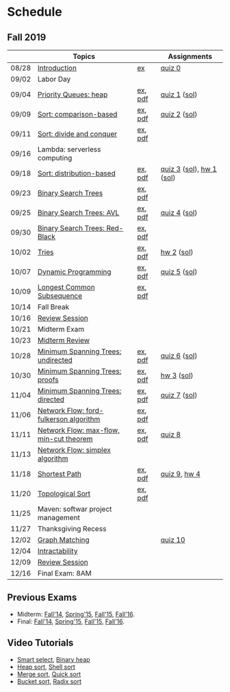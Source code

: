 # Schedule

## Fall 2019

|| Topics | | Assignments |
|:---:|---|---|---|
|08/28| [Introduction](http://mathcs.emory.edu/~choi/courses/cs323/slides/introduction.pdf) | [ex](Getting-Started) | [quiz 0](Getting-Started#quiz0) |
|09/02| Labor Day | | |
|09/04| [Priority Queues: heap](https://www.slideshare.net/jchoi7s/cs323-priority-queues#42) | [ex](Priority-Queues), [pdf](http://mathcs.emory.edu/~choi/courses/cs323/slides/priority_queues.pdf) | [quiz 1](Priority-Queues#quiz) ([sol](http://mathcs.emory.edu/~choi/courses/cs323/assignments/quiz1_sol.pdf)) |
|09/09| [Sort: comparison-based](https://www.slideshare.net/jchoi7s/cs323-sort-comparisonbased) | [ex](Comparison-based-Sort), [pdf](http://mathcs.emory.edu/~choi/courses/cs323/slides/comparison_based_sort.pdf) | [quiz 2](Comparison-based-Sort#quiz) ([sol](http://mathcs.emory.edu/~choi/courses/cs323/assignments/quiz2_sol.pdf)) |
|09/11| [Sort: divide and conquer](https://www.slideshare.net/jchoi7s/cs323-sort-divide-and-conquer) | [ex](Divide-and-Conquer-Sort), [pdf](http://mathcs.emory.edu/~choi/courses/cs323/slides/divide_and_conquer_sort.pdf) | |
|09/16| Lambda: serverless computing | | || | 
|09/18| [Sort: distribution-based](https://www.slideshare.net/jchoi7s/cs323-sort-distributionbased) | [ex](Distribution-based-Sort), [pdf](https://www.slideshare.net/jchoi7s/cs323-sort-distributionbased) | [quiz 3](Distribution-based-Sort#quiz) ([sol](http://mathcs.emory.edu/~choi/courses/cs323/assignments/quiz3_sol.pdf)), [hw 1](Homework-1) ([sol](http://mathcs.emory.edu/~choi/courses/cs323/assignments/hw1_sol.pdf)) |
|09/23| [Binary Search Trees](https://www.slideshare.net/jchoi7s/cs323-binary-search-trees) | [ex](Binary-Search-Trees), [pdf](http://mathcs.emory.edu/~choi/courses/cs323/slides/binary_search_trees.pdf) |  |
|09/25| [Binary Search Trees: AVL](https://www.slideshare.net/jchoi7s/cs323-balanced-binary-search-trees) | [ex](Balanced-Binary-Search-Trees), [pdf](http://mathcs.emory.edu/~choi/courses/cs323/slides/balanced_binary_search_trees.pdf) | [quiz 4](Balanced-Binary-Search-Trees#quiz) ([sol](http://mathcs.emory.edu/~choi/courses/cs323/assignments/quiz4_sol.pdf)) | 
|09/30| [Binary Search Trees: Red-Black](https://www.slideshare.net/jchoi7s/cs323-balanced-binary-search-trees) | [ex](Balanced-Binary-Search-Trees), [pdf](http://mathcs.emory.edu/~choi/courses/cs323/slides/balanced_binary_search_trees.pdf) |  |
|10/02| [Tries](https://www.slideshare.net/jchoi7s/cs323-trie) | [ex](Trie), [pdf](http://mathcs.emory.edu/~choi/courses/cs323/slides/trie.pdf) | [hw 2](https://github.com/emory-courses/cs323/wiki/Homework-2) ([sol](http://mathcs.emory.edu/~choi/courses/cs323/assignments/hw2_sol.pdf)) | 
|10/07| [Dynamic Programming](https://www.slideshare.net/jchoi7s/cs323-dynamic-programming) | [ex](Dynamic-Programming), [pdf](http://mathcs.emory.edu/~choi/courses/cs323/slides/dynamic_programming.pdf) | [quiz 5](Dynamic-Programming#quiz) ([sol](http://mathcs.emory.edu/~choi/courses/cs323/assignments/quiz5_sol.pdf)) |
|10/09| [Longest Common Subsequence](https://www.slideshare.net/jchoi7s/cs323-longest-common-subsequences) | [ex](Longest-Common-Subsequence), [pdf](http://mathcs.emory.edu/~choi/courses/cs323/slides/longest_common_subsequences.pdf) | |
|10/14| Fall Break | | |
|10/16| [Review Session](#previous-exams) | | |
|10/21| Midterm Exam | | |
|10/23| [Midterm Review](http://mathcs.emory.edu/~choi/courses/cs323/assignments/midterm) | | |
|10/28| [Minimum Spanning Trees: undirected](https://www.slideshare.net/jchoi7s/cs323-minimum-spanning-trees-undirected) | [ex](Minimum-Spanning-Trees), [pdf](http://mathcs.emory.edu/~choi/courses/cs323/slides/minimum_spanning_trees_undirected.pdf) | [quiz 6](Minimum-Spanning-Trees#quiz) ([sol](http://mathcs.emory.edu/~choi/courses/cs323/assignments/quiz6_sol.pdf))  |
|10/30| [Minimum Spanning Trees: proofs](http://mathcs.emory.edu/~choi/courses/cs323/slides/minimum_spanning_trees_undirected_ext.pdf) | [ex](Minimum-Spanning-Trees), [pdf](http://mathcs.emory.edu/~choi/courses/cs323/slides/minimum_spanning_trees_undirected.pdf) | [hw 3](Homework-3) ([sol](http://mathcs.emory.edu/~choi/courses/cs323/assignments/hw3_sol.pdf)) |
|11/04| [Minimum Spanning Trees: directed](http://mathcs.emory.edu/~choi/courses/cs323/slides/minimum_spanning_trees_directed_ext.pdf) | [ex](Minimum-Spanning-Trees-Directed), [pdf](http://mathcs.emory.edu/~choi/courses/cs323/slides/minimum_spanning_trees_directed.pdf) | [quiz 7](Minimum-Spanning-Trees-Directed#quiz) ([sol](http://mathcs.emory.edu/~choi/courses/cs323/assignments/quiz6_sol.pdf)) |
|11/06| [Network Flow: ford-fulkerson algorithm](http://mathcs.emory.edu/~choi/courses/cs323/slides/network_flow.pdf) | [ex](Network-Flow), [pdf](http://mathcs.emory.edu/~choi/courses/cs323/slides/network_flow_ext.pdf)  |  |
|11/11| [Network Flow: max-flow, min-cut theorem](http://mathcs.emory.edu/~choi/courses/cs323/slides/network_flow.pdf) | [ex](Network-Flow), [pdf](http://mathcs.emory.edu/~choi/courses/cs323/slides/network_flow_ext.pdf) | [quiz 8](Network-Flow#quiz) |
|11/13| [Network Flow: simplex algorithm](http://mathcs.emory.edu/~choi/courses/cs323/slides/simplex_algorithm.pdf) | | |
|11/18| [Shortest Path](http://mathcs.emory.edu/~choi/courses/cs323/slides/shortest_path.pdf) | [ex](Shortest-Path), [pdf](http://mathcs.emory.edu/~choi/courses/cs323/slides/shortest_path_ext.pdf) | [quiz 9](Shortest-Path#quiz), [hw 4](Homework-4) |
|11/20| [Topological Sort](http://mathcs.emory.edu/~choi/courses/cs323/slides/topological_sort.pdf) | [ex](Topological-Sort), [pdf](http://mathcs.emory.edu/~choi/courses/cs323/slides/topological_sort_ext.pdf) |  |
|11/25| Maven: softwar project management | | |
|11/27| Thanksgiving Recess | | |
|12/02| [Graph Matching](http://mathcs.emory.edu/~choi/courses/cs323/slides/graph_matching.pdf) | | [quiz 10](Graph-Matching#quiz) | |
|12/04| [Intractability](http://mathcs.emory.edu/~choi/courses/cs323/slides/intractability.pdf) | | |
|12/09| [Review Session](#previous-exams) | ||
|12/16| Final Exam: 8AM | ||


## Previous Exams ##

* Midterm: [Fall'14](http://mathcs.emory.edu/~choi/courses/cs323/exams/midterm-14f.pdf), [Spring'15](http://mathcs.emory.edu/~choi/courses/cs323/exams/midterm-15s.pdf), [Fall'15](http://mathcs.emory.edu/~choi/courses/cs323/exams/midterm-15f.pdf), [Fall'16](http://mathcs.emory.edu/~choi/courses/cs323/exams/midterm-16f.pdf).
* Final: [Fall'14](http://mathcs.emory.edu/~choi/courses/cs323/exams/final-14f.pdf), [Spring'15](http://mathcs.emory.edu/~choi/courses/cs323/exams/final-15s.pdf), [Fall'15](http://mathcs.emory.edu/~choi/courses/cs323/exams/final-15f.pdf), [Fall'16](http://mathcs.emory.edu/~choi/courses/cs323/exams/final-16f.pdf).

## Video Tutorials ##

* [Smart select](https://www.youtube.com/watch?v=rCGP0wy0Z8k&list=PLeWSh_kT5fhSN9A0cMJujOWjw0E_Ww2Ws&index=1), [Binary heap](https://www.youtube.com/watch?v=PwhWhPco8rM&list=PLeWSh_kT5fhSN9A0cMJujOWjw0E_Ww2Ws&index=2)
* [Heap sort](https://www.youtube.com/watch?v=Lsyxu7nHp5Q&list=PLeWSh_kT5fhSN9A0cMJujOWjw0E_Ww2Ws&index=3), [Shell sort](https://www.youtube.com/watch?v=j818Yud-ruc&list=PLeWSh_kT5fhSN9A0cMJujOWjw0E_Ww2Ws&index=4)
* [Merge sort](https://www.youtube.com/watch?v=hhznLHghePM&list=PLeWSh_kT5fhSN9A0cMJujOWjw0E_Ww2Ws&index=5), [Quick sort](https://www.youtube.com/watch?v=d04LGwrmHmA&list=PLeWSh_kT5fhSN9A0cMJujOWjw0E_Ww2Ws&index=6)
* [Bucket sort](https://www.youtube.com/watch?v=NvZG0dZ60RQ&list=PLeWSh_kT5fhSN9A0cMJujOWjw0E_Ww2Ws&index=7), [Radix sort](https://www.youtube.com/watch?v=GUHGMtNo6RQ&list=PLeWSh_kT5fhSN9A0cMJujOWjw0E_Ww2Ws&index=8)

